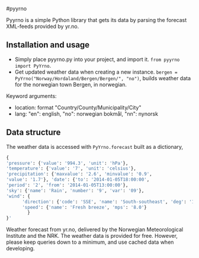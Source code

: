 #pyyrno

Pyyrno is a simple Python library that gets its data by parsing the forecast XML-feeds provided by yr.no.

## Installation and usage
- Simply place pyyrno.py into your project, and import it. `from pyyrno import PyYrno`.
- Get updated weather data when creating a new instance. `bergen = PyYrno("Norway/Hordaland/Bergen/Bergen/", "no")`, 
builds weather data for the norwegian town Bergen, in norwegian.

Keyword arguments:
- location: format "Country/County/Municipality/City"
- lang: "en": english, "no": norwegian bokmål, "nn": nynorsk

## Data structure
The weather data is accessed with `PyYrno.forecast` built as a dictionary, 
```Python
{
'pressure': {'value': '994.3', 'unit': 'hPa'}, 
'temperature': {'value': '7', 'unit': 'celsius'}, 
'precipitation': {'maxvalue': '2.6', 'minvalue': '0.9', 
'value': '1.7'}, 'date': {'to': '2014-01-05T18:00:00', 
'period': '2', 'from': '2014-01-05T13:00:00'}, 
'sky': {'name': 'Rain', 'number': '9', 'var': '09'}, 
'wind': {
      'direction': {'code': 'SSE', 'name': 'South-southeast', 'deg': '149.3'}, 
      'speed': {'name': 'Fresh breeze', 'mps': '8.0'}
        }
}'
```


Weather forecast from yr.no, delivered by the Norwegian Meteorological Institute and the NRK.
The weather data is provided for free. However, please keep queries down to a minimum, and use cached data when developing. 
